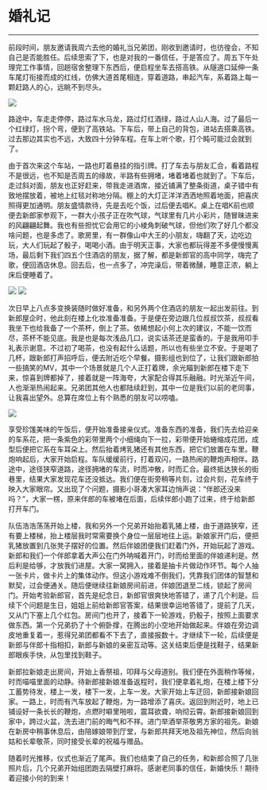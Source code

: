 # 婚礼记
---

前段时间，朋友邀请我周六去他的婚礼当兄弟团，刚收到邀请时，也彷徨会，不知自己是否能胜任。后续思索了下，也是对我的一番信任，于是答应了。周五下午处理完工作事情，回趟宿舍整理下东西后，便启程坐车去搭高铁。从隧道口延伸一条车尾灯衔接而成的红线，仿佛大道首尾相连，穿着道路，串起汽车，系着路上每一颗赶路人的心，远眺不到尽头。

<img bor src="//cdn.jsdelivr.net/gh/caix-github/pics-storage/j27120250102.jpg">

路途中，车走走停停，路过车水马龙，路过灯红酒绿，路过人山人海。过了最后一个红绿灯，拐个弯，便到了高铁站。下车后，带上自己的背包，进站去搭乘高铁。过去那边其实也不远，大致四十分钟车程。在车上听个歌，打个盹可能过会就到了。

由于首次来这个车站，一路也盯着悬挂的指引牌。打了车去与朋友汇合，看着路程不是很远，也不知是否周五的缘故，半路有些拥堵，堵着堵着也就到了。下车后，走过斜对面，朋友也正好赶来，带我走进酒席，接近铺满了整条街道，桌子错中有致地摆放着，被地上红毯对称地分隔。棚上的大灯正洋洋洒洒地照着地面，把喜庆照得更加通明。朋友盛情款待，先是去吃个饭，过后便去唱K。桌上在唱K前也顺便去新郎家参观下，一群大小孩子正在吹气球，气球里有几片小彩片，随冒昧进来的风翩翩起舞。我也有些担忧它会用它的小棱角刺破气球，但他们吹了好几个都没啥问题，也是多虑了。歌房里，有一群像山中大王的小朋友，嗨翻了天，边吃边玩，大人们玩起了骰子，喝喝小酒。由于明天正事，大家也都玩得差不多便慢慢离场，最后剩下我们四五个住酒店的朋友，据了解，都是新郎官的高中同学，嗨完了歌，便回酒店休息。回去后，也一点多了，冲完澡后，带着微醺，睡意正浓，躺上床后便睡着了。

<img bor src="//cdn.jsdelivr.net/gh/caix-github/pics-storage/j27220250102.jpg">

<img bor src="//cdn.jsdelivr.net/gh/caix-github/pics-storage/j27320250101.jpg">

次日早上八点多变换装随时做好准备，和另外两个住酒店的朋友一起出发前往。到新郎屋企时，他此刻在楼上化妆准备准备。于是便在旁边跟几位叔叔饮茶，叔叔看我坐下也给我备了一个茶杯，倒上了茶。依稀想起小何上次的建议，不能一饮而尽，茶杯不能见底。我是也是每次浅品几口，说实话茶还是蛮香的。于是我用叩手礼表示谢意。不过初了喝茶，也没有起什么话题，所以也有些坐立不安。于是喝了几杯，跟新郎打声招呼后，便去附近吃个早餐。摄影组也到位了，让我们跟新郎拍一些搞笑的MV，其中一个场景就是几个人正打着牌，余光瞄到新郎在楼下走下来，惊喜到牌都掉了，接着就是一阵海夸，大家配合得其乐融融。时光渐近午间，人也渐渐热闹起来。兄弟团其他人也都陆续赶到，其中一位是我们以前的老同事，让我喜出望外。总算在席位上有个熟悉的朋友可以唠嗑。

<img bor src="//cdn.jsdelivr.net/gh/caix-github/pics-storage/j27420250101.jpg">

享受珍馐美味的午饭后，便开始准备接亲仪式。准备东西的准备，我们先去给迎亲的车系花，把一条紫色的彩带里两个小细绳向下一拉，彩带便开始蜷缩成花团，成型后便把它系在车耳朵上。然后抬着烤乳猪还有其他东西，把它们放置在车里。鞭炮响起后，大家开始启程。车队缓缓前行，打着双闪，一路热闹的鞭炮声相伴。路途中，途径狭窄道路，途径拥堵的车流，时而冲散，时而汇合。最终抵达狭长的街巷里，结果大家发现花车还没抵达。我们便在街旁稍等片刻，过会片刻，花车终于映入大家眼帘。又出现了个问题，摄影小哥凑大家耳边悄声说：“伴郎还没来吗？”，大家一楞，原来伴郎的车被堵在后面，后续伴郎小跑了过来，终于给新郎打开车门。

队伍浩浩荡荡开始上楼，我和另外一个兄弟开始抬着乳猪上楼，由于道路狭窄，还有要上楼梯，抬上楼层我时常需要换个身位一层层地往上运。新娘家开门后，便把乳猪放置到几张凳子摆好的位置。然后伴娘团便我们赶着门外，开始玩起了游戏。新郎和我们一个伴郎拿着大声公在门外呐喊着开门，时而给里面的伴娘递利是。然后利是给够，才放我们进屋。大家一窝拥入，接着是抽卡片做动作环节。每个人抽一张卡片，做卡片上的集体动作。但这小游戏难不倒我们，凭靠我们团体的智慧和默契，过会便通关。随后便继续往新娘房间前进，伴娘团退至二线，锁起了房间门。开始考验新郎官，首先是纪念日，新郎官很爽快地答错了，递了几个利是。后续下个问题是生日，姐姐上前给新郎官答案，结果很幸运地答错了，提前了几天，又从门下塞上几个红包。房间门也开了，接着下一轮游戏，扔骰子，按照上面要求做东西。第一个兄弟扔了十个俯卧撑，在腾出的小空地开始做起来。伴娘在旁边调皮地重复着一，惹得兄弟团都看不下去了，直接报数十。才继续下一轮，后续便是新郎与伴郎十指相扣，新郎与新娘的亲密互动等。这关结束后便是找鞋子，结果新郎眼疾手快，从包里找到鞋子。

新郎拉新娘走出房间，开始上香祭祖，叩拜与父母道别。我们便在外面稍作等候，时而喵喵里面的动静。待新郎接新娘准备返程时，我们便拿着礼炮，在楼上楼下分工蓄势待发，楼上一发，楼下一发，上车一发。大家开始上车迂回，新郎接新娘回家。一路上，时而有汽车放起了鞭炮，为一路增添了喜庆。返回到附近时，地上已铺设好一条长长的鞭炮，点燃时噼里啪啦，震耳欲聋，响彻云霄。新郎接新娘回到家中，跨过火盆，洗去进门前的晦气和不祥。进门举酒举茶敬男方家的祖先。新娘在新房中稍事休息后，由陪嫁娘带到厅堂，与新郎共拜天地及祖先神位，然后向翁姑和长辈敬茶，同时接受长辈的祝福与赠品。

随着时光推移，仪式也渐近了尾声。我们也结束了自己的任务，和新郎合照了几张照片后，几个兄弟开始组团跑去隔壁打麻将。感谢老同事的信任，新婚快乐！期待着迎接小何的到来！